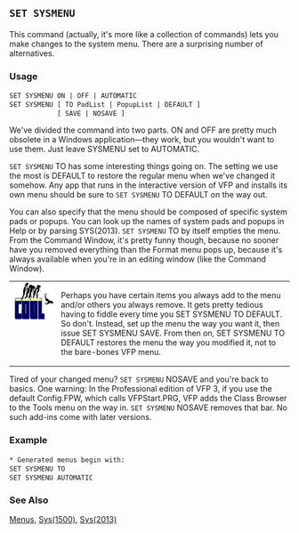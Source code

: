 ## `SET SYSMENU`

This command (actually, it's more like a collection of commands) lets you make changes to the system menu. There are a surprising number of alternatives.

### Usage

```foxpro
SET SYSMENU ON | OFF | AUTOMATIC
SET SYSMENU [ TO PadList | PopupList | DEFAULT ]
            [ SAVE | NOSAVE ]
```

We've divided the command into two parts. ON and OFF are pretty much obsolete in a Windows application&mdash;they work, but you wouldn't want to use them. Just leave SYSMENU set to AUTOMATIC.

`SET SYSMENU` TO has some interesting things going on. The setting we use the most is DEFAULT to restore the regular menu when we've changed it somehow. Any app that runs in the interactive version of VFP and installs its own menu should be sure to `SET SYSMENU` TO DEFAULT on the way out.

You can also specify that the menu should be composed of specific system pads or popups. You can look up the names of system pads and popups in Help or by parsing SYS(2013). `SET SYSMENU` TO by itself empties the menu. From the Command Window, it's pretty funny though, because no sooner have you removed everything than the Format menu pops up, because it's always available when you're in an editing window (like the Command Window).

<table>
<tr>
  <td width="17%" valign="top">
<img width="114" height="67" src="cool.gif">
  </td>
  <td width="83%">
  <p>Perhaps you have certain items you always add to the menu and/or others you always remove. It gets pretty tedious having to fiddle every time you SET SYSMENU TO DEFAULT. So don't. Instead, set up the menu the way you want it, then issue SET SYSMENU SAVE. From then on, SET SYSMENU TO DEFAULT restores the menu the way you modified it, not to the bare-bones VFP menu. </p>
  </td>
 </tr>
</table>

Tired of your changed menu? `SET SYSMENU` NOSAVE and you're back to basics. One warning: In the Professional edition of VFP 3, if you use the default Config.FPW, which calls VFPStart.PRG, VFP adds the Class Browser to the Tools menu on the way in. `SET SYSMENU` NOSAVE removes that bar. No such add-ins come with later versions.

### Example

```foxpro
* Generated menus begin with:
SET SYSMENU TO
SET SYSMENU AUTOMATIC
```
### See Also

[Menus](s4g304.md), [Sys(1500)](s4g709.md), [Sys(2013)](s4g202.md)